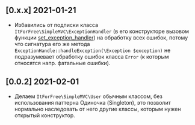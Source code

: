 ## [0.x.x] 2021-01-21


* Избавились от  подписки класса  `ItForFree\SimpleMVC\ExceptionHandler` (в его конструкторе вызовом функции [set_exception_handler](https://www.php.net/manual/ru/function.set-exception-handler.php)) на обработку всех ошибок, 
потому что  сигнатура его же метода `ExceptionHandle::handleException(\Exception $exception)`
не подразумевает обработку ошибок класса `Error` (к которым относятся напр. фатальные ошибки).


## [0.0.2] 2021-02-01

* Делаем `ItForFree\SimpleMVC\User` обычным классом, без использования паттерна Одиночка (Singleton),
 это позволит нормально наследовать от него другие классы, которым нужен открытый конструктор.
